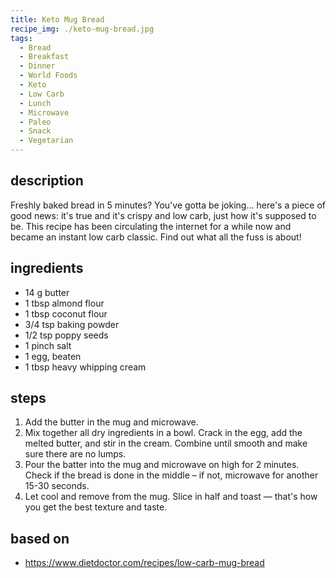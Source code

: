 ```yaml
---
title: Keto Mug Bread
recipe_img: ./keto-mug-bread.jpg
tags:
  - Bread
  - Breakfast
  - Dinner
  - World Foods
  - Keto
  - Low Carb
  - Lunch
  - Microwave
  - Paleo
  - Snack
  - Vegetarian
---
```


## description

Freshly baked bread in 5 minutes? You've gotta be joking... here's a piece of good news: it's true and it's crispy and low carb, just how it's supposed to be. This recipe has been circulating the internet for a while now and became an instant low carb classic. Find out what all the fuss is about!

## ingredients

- 14 g butter
- 1 tbsp almond flour
- 1 tbsp coconut flour
- 3/4 tsp baking powder
- 1/2 tsp poppy seeds
- 1 pinch salt
- 1 egg, beaten
- 1 tbsp heavy whipping cream

## steps

1. Add the butter in the mug and microwave.
2. Mix together all dry ingredients in a bowl. Crack in the egg, add the melted butter, and stir in the cream. Combine until smooth and make sure there are no lumps.
3. Pour the batter into the mug and microwave on high for 2 minutes. Check if the bread is done in the middle – if not, microwave for another 15-30 seconds.
4. Let cool and remove from the mug. Slice in half and toast — that's how you get the best texture and taste.

## based on

- https://www.dietdoctor.com/recipes/low-carb-mug-bread
